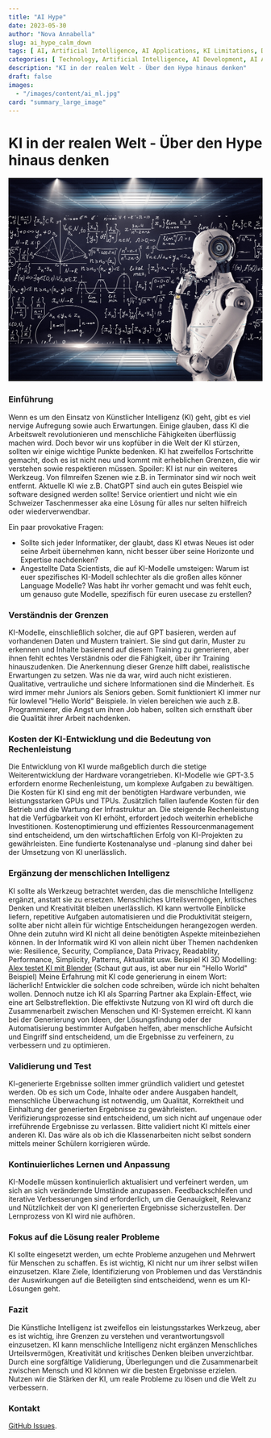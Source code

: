 ```yaml
---
title: "AI Hype"
date: 2023-05-30
author: "Nova Annabella"
slug: ai_hype_calm_down
tags: [ AI, Artificial Intelligence, AI Applications, KI Limitations, Development, Validation, Collaboration, Continuous Learning, Problem Solving ]
categories: [ Technology, Artificial Intelligence, AI Development, AI Applications ]
description: "KI in der realen Welt - Über den Hype hinaus denken"
draft: false
images:
  - "/images/content/ai_ml.jpg"
card: "summary_large_image"
---
```



# KI in der realen Welt - Über den Hype hinaus denken

[![ai_ml](/images/content/ai_ml.jpg)](https://en.wikipedia.org/wiki/Weak_artificial_intelligence)

### Einführung

Wenn es um den Einsatz von Künstlicher Intelligenz (KI) geht, gibt es viel nervige Aufregung sowie auch Erwartungen.
Einige glauben, dass KI die Arbeitswelt revolutionieren und menschliche Fähigkeiten überflüssig machen wird. Doch bevor
wir uns kopfüber in die Welt der KI stürzen, sollten wir einige wichtige Punkte bedenken. KI hat zweifellos Fortschritte
gemacht, doch es ist nicht neu und kommt mit erheblichen Grenzen, die wir verstehen sowie respektieren müssen.
Spoiler: KI ist nur ein weiteres Werkzeug. Von filmreifen Szenen wie z.B. in Terminator sind wir noch weit entfernt.
Aktuelle KI wie z.B. ChatGPT sind auch ein gutes Beispiel wie software designed werden sollte! Service orientiert und
nicht wie ein Schweizer Taschenmesser aka eine Lösung für alles nur selten hilfreich oder wiederverwendbar.

Ein paar provokative Fragen:

* Sollte sich jeder Informatiker, der glaubt, dass KI etwas Neues ist oder seine Arbeit übernehmen kann, nicht
  besser über seine Horizonte und Expertise nachdenken?
* Angestellte Data Scientists, die auf KI-Modelle
  umsteigen: Warum ist euer spezifisches KI-Modell schlechter als die großen alles könner Language Modelle? Was habt ihr
  vorher gemacht und was fehlt euch, um genauso gute Modelle, spezifisch für euren usecase zu erstellen?

### Verständnis der Grenzen

KI-Modelle, einschließlich solcher, die auf GPT basieren, werden auf vorhandenen Daten und Mustern trainiert. Sie sind
gut darin, Muster zu erkennen und Inhalte basierend auf diesem Training zu generieren, aber ihnen fehlt echtes
Verständnis oder die Fähigkeit, über ihr Training hinauszudenken. Die Anerkennung dieser Grenze hilft dabei,
realistische Erwartungen zu setzen. Was nie da war, wird auch nicht existieren. Qualitative, vertrauliche und sichere
Informationen sind die Minderheit. Es wird immer mehr Juniors als Seniors geben. Somit funktioniert KI immer nur für
lowlevel "Hello World" Beispiele. In vielen bereichen wie auch z.B. Programmierer, die Angst um ihren Job haben, sollten
sich ernsthaft über die Qualität ihrer Arbeit nachdenken.

### Kosten der KI-Entwicklung und die Bedeutung von Rechenleistung

Die Entwicklung von KI wurde maßgeblich durch die stetige Weiterentwicklung der Hardware vorangetrieben. KI-Modelle wie
GPT-3.5 erfordern enorme Rechenleistung, um komplexe Aufgaben zu bewältigen. Die Kosten für KI sind eng mit der
benötigten Hardware verbunden, wie leistungsstarken GPUs und TPUs. Zusätzlich fallen laufende Kosten für den Betrieb und
die Wartung der Infrastruktur an. Die steigende Rechenleistung hat die Verfügbarkeit von KI erhöht, erfordert jedoch
weiterhin erhebliche Investitionen. Kostenoptimierung und effizientes Ressourcenmanagement sind entscheidend, um den
wirtschaftlichen Erfolg von KI-Projekten zu gewährleisten. Eine fundierte Kostenanalyse und -planung sind daher bei der
Umsetzung von KI unerlässlich.

### Ergänzung der menschlichen Intelligenz

KI sollte als Werkzeug betrachtet werden, das die menschliche Intelligenz ergänzt, anstatt sie zu ersetzen. Menschliches
Urteilsvermögen, kritisches Denken und Kreativität bleiben unerlässlich. KI kann wertvolle Einblicke liefern, repetitive
Aufgaben automatisieren und die Produktivität steigern, sollte aber nicht allein für wichtige Entscheidungen
herangezogen werden. Ohne dein zutuhn wird KI nicht all deine benötigten Aspekte miteinbeziehen können.
In der Informatik wird KI von allein nicht über Themen nachdenken wie: Resilience, Security, Compliance, Data Privacy,
Readablity, Performance, Simplicity, Patterns, Aktualität usw.
Beispiel KI 3D Modelling: [Alex testet KI mit Blender](https://www.youtube.com/watch?v=x60zHw_z4NM&t=460s) (Schaut gut
aus, ist aber nur ein "Hello World" Beispiel)
Meine Erfahrung mit KI code generierung in einem Wort: lächerlich! Entwickler die solchen code schreiben, würde ich
nicht behalten wollen. Dennoch nutze ich KI als Sparring Partner aka Explain-Effect, wie eine art Selbstreflektion.
Die effektivste Nutzung von KI wird oft durch die Zusammenarbeit zwischen Menschen und KI-Systemen erreicht. KI kann bei
der Generierung von Ideen, der Lösungsfindung oder der Automatisierung bestimmter Aufgaben helfen, aber menschliche
Aufsicht und Eingriff sind entscheidend, um die Ergebnisse zu verfeinern, zu verbessern und zu optimieren.

### Validierung und Test

KI-generierte Ergebnisse sollten immer gründlich validiert und getestet werden. Ob es sich um Code, Inhalte oder andere
Ausgaben handelt, menschliche Überwachung ist notwendig, um Qualität, Korrektheit und Einhaltung der generierten
Ergebnisse zu gewährleisten. Verifizierungsprozesse sind entscheidend, um sich nicht auf ungenaue oder irreführende
Ergebnisse zu verlassen. Bitte validiert nicht KI mittels einer anderen KI. Das wäre als ob ich die Klassenarbeiten
nicht selbst sondern mittels meiner Schülern korrigieren würde.

### Kontinuierliches Lernen und Anpassung

KI-Modelle müssen kontinuierlich aktualisiert und verfeinert werden, um sich an sich verändernde Umstände anzupassen.
Feedbackschleifen und iterative Verbesserungen sind erforderlich, um die Genauigkeit, Relevanz und Nützlichkeit der von
KI generierten Ergebnisse sicherzustellen. Der Lernprozess von KI wird nie aufhören.

### Fokus auf die Lösung realer Probleme

KI sollte eingesetzt werden, um echte Probleme anzugehen und Mehrwert für Menschen zu schaffen. Es ist wichtig, KI nicht
nur um ihrer selbst willen einzusetzen. Klare Ziele, Identifizierung von Problemen und das Verständnis der Auswirkungen
auf die Beteiligten sind entscheidend, wenn es um KI-Lösungen geht.

### Fazit

Die Künstliche Intelligenz ist zweifellos ein leistungsstarkes Werkzeug, aber es ist wichtig, ihre Grenzen zu verstehen
und verantwortungsvoll einzusetzen. KI kann menschliche Intelligenz nicht ergänzen Menschliches Urteilsvermögen,
Kreativität und kritisches Denken bleiben unverzichtbar. Durch eine sorgfältige
Validierung, Überlegungen und die Zusammenarbeit zwischen Mensch und KI können wir die besten Ergebnisse
erzielen. Nutzen wir die Stärken der KI, um reale Probleme zu lösen und die Welt zu verbessern.

### Kontakt

[GitHub Issues](https://github.com/NovaAnnabella/the_unspoken/issues/new/choose).
